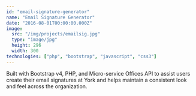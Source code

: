 ```yaml
---
id: "email-signature-generator"
name: "Email Signature Generator"
date: "2016-08-01T00:00:00.000Z"
image:
  src: "/img/projects/emailsig.jpg"
  type: "image/jpg"
  height: 296
  width: 300
technologies: ["php", "bootstrap", "javascript", "css3"]
---
```


Built with Bootstrap v4, PHP, and Micro-service Offices API to assist users create their email signatures at York and helps maintain a consistent look and feel across the organization.
